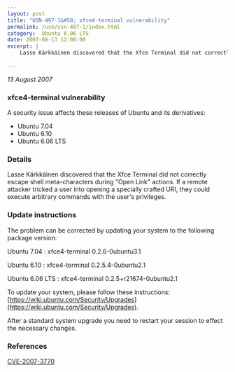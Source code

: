 ```yaml
---
layout: post
title: "USN-497-1&#58; xfce4-terminal vulnerability"
permalink: /usn/usn-497-1/index.html
category:  Ubuntu 6.06 LTS
date: 2007-08-13 12:00:00
excerpt: |
    Lasse Kärkkäinen discovered that the Xfce Terminal did not correctly escape shell meta-characters during &quot;Open Link&quot; actions. If a remote attacker tricked a user into opening a specially crafted URI, they could execute arbitrary commands with the user&#39;s privileges. 
    
--- 
```

 
 

*13 August 2007*

### xfce4-terminal vulnerability

A security issue affects these releases of Ubuntu and its derivatives:

* Ubuntu 7.04
* Ubuntu 6.10
* Ubuntu 6.06 LTS

### Details

Lasse Kärkkäinen discovered that the Xfce Terminal did not correctly escape shell meta-characters during &quot;Open Link&quot; actions. If a remote attacker tricked a user into opening a specially crafted URI, they could execute arbitrary commands with the user&#39;s privileges. 

### Update instructions

The problem can be corrected by updating your system to the following package version:

Ubuntu 7.04
 : xfce4-terminal <span>0.2.6-0ubuntu3.1</span>

Ubuntu 6.10
 : xfce4-terminal <span>0.2.5.4-0ubuntu2.1</span>

Ubuntu 6.06 LTS
 : xfce4-terminal <span>0.2.5+r21674-0ubuntu2.1</span>

To update your system, please follow these instructions: [https://wiki.ubuntu.com/Security/Upgrades](https://wiki.ubuntu.com/Security/Upgrades).

After a standard system upgrade you need to restart your session to effect the necessary changes.

### References

 
 [CVE-2007-3770](http://people.ubuntu.com/~ubuntu-security/cve/CVE-2007-3770)
 

